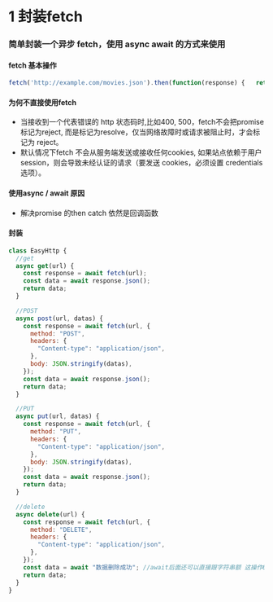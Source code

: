 # 1 封装fetch
### 简单封装一个异步 fetch，使用 async await 的方式来使用

#### fetch 基本操作

```js
fetch('http://example.com/movies.json').then(function(response) { 	return response.json();}).then(function(myJson) { console.log(myJson);});
```

#### 为何不直接使用fetch

-   当接收到一个代表错误的 http 状态码时,比如400, 500，fetch不会把promise 标记为reject, 而是标记为resolve，仅当网络故障时或请求被阻止时，才会标记为 reject。
-   默认情况下fetch 不会从服务端发送或接收任何cookies, 如果站点依赖于用户 session，则会导致未经认证的请求（要发送 cookies，必须设置 credentials 选项）。

#### 使用async / await 原因

-   解决promise 的then catch 依然是回调函数

#### 封装
```js
class EasyHttp {
  //get
  async get(url) {
    const response = await fetch(url);
    const data = await response.json();
    return data;
  }

  //POST
  async post(url, datas) {
    const response = await fetch(url, {
      method: "POST",
      headers: {
        "Content-type": "application/json",
      },
      body: JSON.stringify(datas),
    });
    const data = await response.json();
    return data;
  }

  //PUT
  async put(url, datas) {
    const response = await fetch(url, {
      method: "PUT",
      headers: {
        "Content-type": "application/json",
      },
      body: JSON.stringify(datas),
    });
    const data = await response.json();
    return data;
  }

  //delete
  async delete(url) {
    const response = await fetch(url, {
      method: "DELETE",
      headers: {
        "Content-type": "application/json",
      },
    });
    const data = await "数据删除成功"; //await后面还可以直接跟字符串额 这操作666...
    return data;
  }
}

```